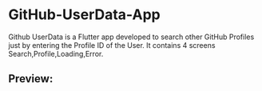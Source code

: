 # GitHub-UserData-App

Github UserData is a Flutter app developed to search other GitHub Profiles just by entering the Profile ID of the User. It contains 4 screens Search,Profile,Loading,Error.

## Preview:
